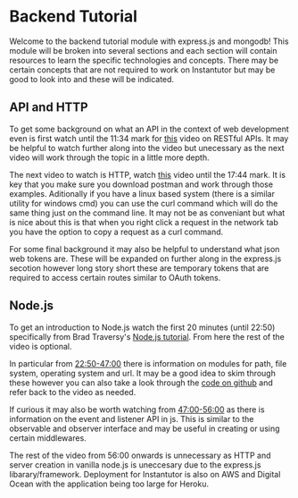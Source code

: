# Backend Tutorial

Welcome to the backend tutorial module with express.js and mongodb! This module will be broken into several sections and each section will contain resources to learn the specific technologies and concepts. There may be certain concepts that are not required to work on Instantutor but may be good to look into and these will be indicated.

## API and HTTP

To get some background on what an API in the context of web development even is first watch until the 11:34 mark for [this](https://www.youtube.com/watch?v=Q-BpqyOT3a8) video on RESTful APIs. It may be helpful to watch further along into the video but unecessary as the next video will work through the topic in a little more depth.

The next video to watch is HTTP, watch [this](https://www.youtube.com/watch?v=iYM2zFP3Zn0) video until the 17:44 mark. It is key that you make sure you download postman and work through those examples. Aditionally if you have a linux based system (there is a similar utility for windows cmd) you can use the curl command which will do the same thing just on the command line. It may not be as conveniant but what is nice about this is that when you right click a request in the network tab you have the option to copy a request as a curl command.

For some final background it may also be helpful to understand what json web tokens are. These will be expanded on further along in the express.js secotion however long story short these are temporary tokens that are required to access certain routes similar to OAuth tokens. 

## Node.js

To get an introduction to Node.js watch the first 20 minutes (until 22:50) specifically from Brad Traversy's [Node.js tutorial](https://www.youtube.com/watch?v=fBNz5xF-Kx4). From here the rest of the video is optional.

In particular from [22:50-47:00](https://www.youtube.com/watch?v=fBNz5xF-Kx4&t=1370s) there is information on modules for path, file system, operating system and url. It may be a good idea to skim through these however you can also take a look through the [code on github](https://github.com/bradtraversy/node_crash_course/tree/master/reference) and refer back to the video as needed.

If curious it may also be worth watching from [47:00-56:00](https://www.youtube.com/watch?v=fBNz5xF-Kx4) as there is information on the event and listener API in js. This is similar to the observable and observer interface and may be useful in creating or using certain middlewares.

The rest of the video from 56:00 onwards is unnecessary as HTTP and server creation in vanilla node.js is uneccesary due to the express.js libarary/framework. Deployment for Instantutor is also on AWS and Digital Ocean with the application being too large for Heroku.